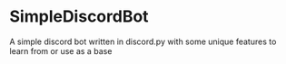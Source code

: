 # SimpleDiscordBot
A simple discord bot written in discord.py with some unique features to learn from or use as a base
